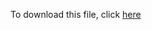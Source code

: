 To download this file, click [here](https://github.com/WSWCWaterDataExchange/MappingStatesDataToWaDE2.0/raw/master/1_DataTableTemplatesAndMetadata/Site_Specific_Data/template_site_specific_data_WaDE.xlsx) 
